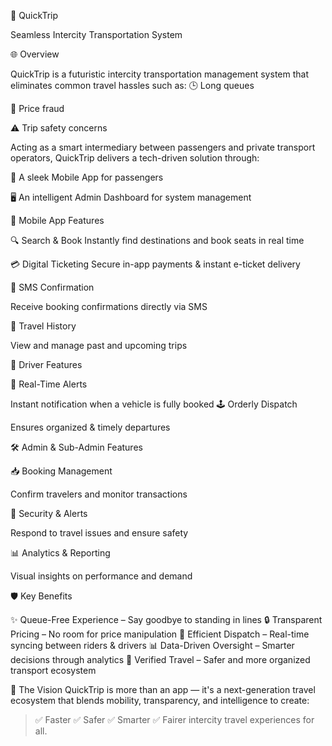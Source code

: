  🚀 QuickTrip

Seamless Intercity Transportation System

🌐 Overview

QuickTrip is a futuristic intercity transportation management system that eliminates common travel hassles such as:
 🕒 Long queues

 💸 Price fraud
 
 ⚠️ Trip safety concerns

Acting as a smart intermediary between passengers and private transport operators, QuickTrip delivers a tech-driven solution through:

 📱 A sleek Mobile App for passengers
 
 🖥️ An intelligent Admin Dashboard for system management

  📱 Mobile App Features

🔍 Search & Book
Instantly find destinations and book seats in real time

💳 Digital Ticketing
 Secure in-app payments & instant e-ticket delivery

📨 SMS Confirmation

 Receive booking confirmations directly via SMS

🧾 Travel History

 View and manage past and upcoming trips

🚗 Driver Features

📡 Real-Time Alerts

Instant notification when a vehicle is fully booked
🕹️ Orderly Dispatch

 Ensures organized & timely departures

  🛠️ Admin & Sub-Admin Features

📥 Booking Management

 Confirm travelers and monitor transactions

🛑 Security & Alerts

 Respond to travel issues and ensure safety

📊 Analytics & Reporting

 Visual insights on performance and demand



 🛡️ Key Benefits

✨ Queue-Free Experience – Say goodbye to standing in lines
🔒 Transparent Pricing – No room for price manipulation
🚀 Efficient Dispatch – Real-time syncing between riders & drivers
📊 Data-Driven Oversight – Smarter decisions through analytics
🛂 Verified Travel – Safer and more organized transport ecosystem



 🔮 The Vision
QuickTrip is more than an app — it's a next-generation travel ecosystem that blends mobility, transparency, and intelligence to create:
> ✅ Faster
> ✅ Safer
> ✅ Smarter
> ✅ Fairer
intercity travel experiences for all.



